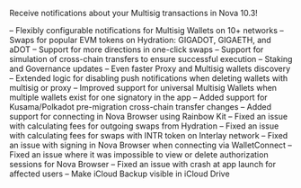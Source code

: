 
Receive notifications about your Multisig transactions in Nova 10.3!

– Flexibly configurable notifications for Multisig Wallets on 10+ networks
– Swaps for popular EVM tokens on Hydration: GIGADOT, GIGAETH, and aDOT
– Support for more directions in one-click swaps
– Support for simulation of cross-chain transfers to ensure successful execution
– Staking and Governance updates
– Even faster Proxy and Multisig wallets discovery
– Extended logic for disabling push notifications when deleting wallets with multisig or proxy
– Improved support for universal Multisig Wallets when multiple wallets exist for one signatory in the app
– Added support for Kusama/Polkadot pre-migration cross-chain transfer changes
– Added support for connecting in Nova Browser using Rainbow Kit
– Fixed an issue with calculating fees for outgoing swaps from Hydration
– Fixed an issue with calculating fees for swaps with INTR token on Interlay network
– Fixed an issue with signing in Nova Browser when connecting via WalletConnect
– Fixed an issue where it was impossible to view or delete authorization sessions for Nova Browser
– Fixed an issue with crash at app launch for affected users
– Make iCloud Backup visible in iCloud Drive